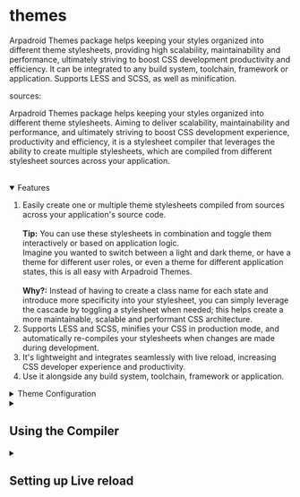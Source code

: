 # themes

Arpadroid Themes package helps keeping your styles organized into different theme stylesheets, providing high scalability, maintainability and performance, ultimately striving to boost CSS development productivity and efficiency. It can be integrated to any build system, toolchain, framework or application. Supports LESS and SCSS, as well as minification.

sources:

<p>
    Arpadroid Themes package helps keeping your styles organized into different theme stylesheets. Aiming to deliver scalability, maintainability and performance, and ultimately striving to boost CSS development experience, productivity and efficiency, it is a stylesheet compiler that leverages the ability to create multiple stylesheets, which are compiled from different stylesheet sources across your application. 
    <br/><br/>
</p>

<details open>
    <summary>Features</summary>
    <div class="summary-content">
        <ol>
            <li>
                Easily create one or multiple theme stylesheets compiled from sources across your application's source code. 
                <br/><br/>
                <strong>Tip:</strong> You can use these stylesheets in combination and toggle them interactively or based on application logic.<br/> 
                Imagine you wanted to switch between a light and dark theme, or have a theme for different user roles, or even a theme for different application states, this is all easy with Arpadroid Themes.
                <br/><br/>
                <strong>Why?:</strong> Instead of having to create a class name for each state and introduce more specificity into your stylesheet, you can simply leverage the cascade by toggling a stylesheet when needed; this helps create a more maintainable, scalable and performant CSS architecture.  
            </li>
            <li>
                Supports LESS and SCSS, minifies your CSS in production mode, and automatically re-compiles your stylesheets when changes are made during development. 
            </li>
            <li>
                It's lightweight and integrates seamlessly with live reload, increasing CSS developer experience and productivity.
            </li>
            <li>
                Use it alongside any build system, toolchain, framework or application.
            </li>
        </ol>
    </div>
</details>
<details>
    <summary>Theme Configuration</summary>
    <div class="summary-content">
        <ol>
            <li>
                <p>
                    The main theme styles will be kept under a directory within your application source code with a name and location of your own choosing. The name of this directory will represent the theme name e.g 'default', 'dark', 'light', etc...
                </p>
                <p>
                    A JSON configuration file is required in the root of this directory, the naming convention is '[directoryName].config.json'
                    e.g 'default/default.config.json', 'dark/dark.config.json', 'light/light.config.json', etc...
                </p>
                <p>
                    At minimum, the configuration file should define the theme stylesheets through the includes property.
                    The stylesheet includes are relative to the theme directory and the extension should be omitted. e.g:
                </p>
                <p>
                    For all other documentation on the configuration options please refer to the
                    <a href="https://github.com/arpadroid/themes/blob/main/src/themeCompilerInterface.d.ts">
                    themeCompilerInterface
                    </a>.  
                </p>
            </li>
        </ol>
    </div>
</details>
<details>
    <summary><h2>Using the Compiler</h2></summary>
    <div class="summary-content">
        <p>We must invoke the compiler within a nodeJS script, this can be done in your webpack file or invoked directly via CLI :
        Refer to the <a href="https://github.com/arpadroid/themes/blob/main/demo/css/compile.js">compile.js</a> file in this demo for an example of how to invoke the compiler.
    </p>
        <p>
            It is possible to have theme stylesheets outside the theme directory, which are compiled back to the output theme stylesheet. By convention these stylesheets will have a sub-extension matching the theme name e.g. 'buttonComponent.dark.css'.
            In order to do this, please lookup the documentation of the patterns property in <a href="https://github.com/arpadroid/themes/blob/main/src/themesCompilerInterface.d.ts">
                themesCompilerInterface
            </a>
        </p>
    </div>
</details>
<details>
    <summary><h2>Setting up Live reload</h2></summary>
    <div class="summary-content">Something small enough to escape casual notice.</div>
</details>

<!-- # https://chromewebstore.google.com/detail/livereload/jnihajbhpnppcggbcgedagnkighmdlei

# https://stackoverflow.com/questions/51126403/you-dont-have-write-permissions-for-the-library-ruby-gems-2-3-0-directory-ma -->

